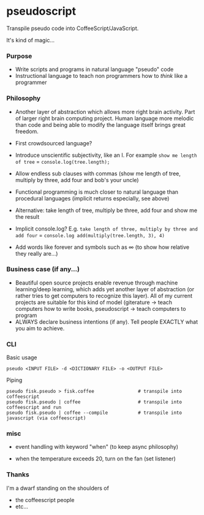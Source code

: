 # pseudoscript #

Transpile pseudo code into CoffeeScript/JavaScript.

It's kind of magic...



### Purpose ###
* Write scripts and programs in natural language "pseudo" code 
* Instructional language to teach non programmers how to *think* like a programmer



### Philosophy ###
* Another layer of abstraction which allows more right brain activity. Part of larger right brain computing project.
Human language more melodic than code and being able to modify the language itself brings great freedom.
* First crowdsourced language?
* Introduce unscientific subjectivity, like an I. For example `show me length of tree` = `console.log(tree.length);`
* Allow endless sub clauses with commas (show me length of tree, multiply by three, add four and bob's your uncle)
* Functional programming is much closer to natural language than procedural languages (implicit returns especially, see above)
* Alternative: take length of tree, multiply be three, add four and show me the result
* Implicit console.log? E.g. `take length of three, multiply by three and add four` =
`console.log add(multiply(tree.length, 3), 4)`

* Add words like forever and symbols such as ∞ (to show how relative they really are...)



### Business case (if any...) ###
* Beautiful open source projects enable revenue through machine learning/deep learning, which adds yet another layer of abstraction (or rather tries to get computers to recognize this layer). All of my current projects are suitable for this kind of model (giterature -> teach computers how to write books, pseudoscript -> teach computers to program
* ALWAYS declare business intentions (if any). Tell people EXACTLY what you aim to achieve.



### CLI ###
Basic usage
```
pseudo <INPUT FILE> -d <DICTIONARY FILE> -o <OUTPUT FILE>
```
Piping
```
pseudo fisk.pseudo > fisk.coffee				# transpile into coffeescript
pseudo fisk.pseudo | coffee						# transpile into coffeescript and run
pseudo fisk.pseudo | coffee --compile			# transpile into javascript (via coffeescript)
```



### misc ###
* event handling with keyword "when" (to keep async philosophy)
- when the temperature exceeds 20, turn on the fan (set listener) 




### Thanks ###
I'm a dwarf standing on the shoulders of

* the coffeescript people
* etc...
